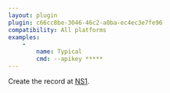 ```yaml
---
layout: plugin
plugin: c66cc8be-3046-46c2-a0ba-ec4ec3e7fe96
compatibility: All platforms
examples:
    -
        name: Typical
        cmd: ‑‑apikey *****
---
```

Create the record at [NS1](https://ns1.com/).